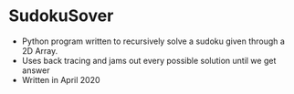 # SudokuSover
+ Python program written to recursively solve a sudoku given through a 2D Array.
+ Uses back tracing and jams out every possible solution until we get answer
+ Written in April 2020

